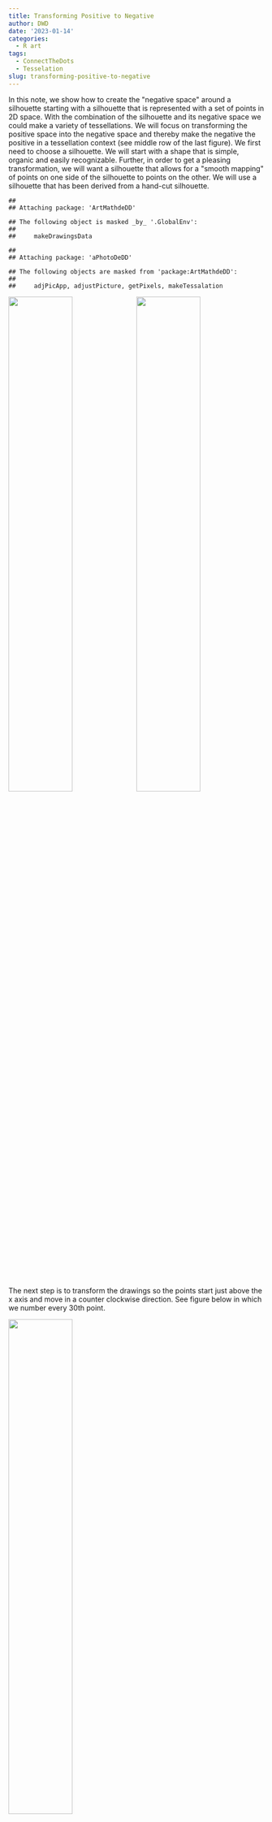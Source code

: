 ```yaml
---
title: Transforming Positive to Negative
author: DWD
date: '2023-01-14'
categories:
  - R art
tags:
  - ConnectTheDots
  - Tesselation
slug: transforming-positive-to-negative
---
```


In this note, we show how to create the "negative space" around a silhouette starting with a silhouette that is represented with a set of points in 2D space.  With the combination of the silhouette and its negative space we could make a variety of tessellations. We will focus on transforming the positive space into the negative space and thereby make the negative the positive in a tessellation context (see middle row of the last figure). We first need to choose a silhouette. We will start with a shape that is simple, organic and easily recognizable.  Further, in order to get a pleasing transformation, we will want a silhouette that allows for a "smooth mapping" of points on one side of the silhouette to points on the other.  We will use a silhouette that has been derived from a hand-cut silhouette.


```
## 
## Attaching package: 'ArtMathdeDD'
```

```
## The following object is masked _by_ '.GlobalEnv':
## 
##     makeDrawingsData
```

```
## 
## Attaching package: 'aPhotoDeDD'
```

```
## The following objects are masked from 'package:ArtMathdeDD':
## 
##     adjPicApp, adjustPicture, getPixels, makeTessalation
```

<img src="{{< blogdown/postref >}}index_files/figure-html/unnamed-chunk-1-1.png" width="50%" /><img src="{{< blogdown/postref >}}index_files/figure-html/unnamed-chunk-1-2.png" width="50%" />
The next step is to transform the drawings so the points start just above the x axis and move in a counter clockwise direction.  See figure below in which we number every 30th point.

<img src="{{< blogdown/postref >}}index_files/figure-html/unnamed-chunk-2-1.png" width="50%" />

We can then construct the negative space of silhouette in few steps.  We find the "top" , "bottom", "left most", "right most" points of the drawing.  From these points we can compute the four corners of the rectangle that encloses the drawing.  The outline of this rectangle is drawn in dark grey in the figure below.  We define the left-hand negative shape as the polygon formed by the left-hand corners of the enclosing rectangle and the left-hand side of the drawing (the points between the top and the bottom on the left side of the drawing). Likewise for the right-hand negative shape. We then shift the left-hand negative shape to the right by the width of the enclosing rectangle.  The negative space silhouette is the union of the right-hand negative shape and the shifted left-hand negative shape.  Care needs to be taken to order the points correctly. We now have a pairs of shapes that 'tessellates' in the sense that one could fill an infinitely large table with cut outs of both the silhouette and negative space silhouette as seen in the figure below.

<img src="{{< blogdown/postref >}}index_files/figure-html/unnamed-chunk-3-1.png" width="50%" />

We wish to smoothly transform the black shape into the white shape.  We can do this be taking the weighted average of the two shapes, but before we do that we need a "one-to-one" mapping of the points in the black shape and the points in the white shape. Further, in order for transformation to be pleasing, the points need to align well.  We accomplish this by creating new versions of each shape in which each point on corresponding side of each shapes aligns horizontally (has the same coordinate see figure).  We accomplish this by creating 4 functions that take a value for the Y coordinate and returns the X coordinate for the left and right side of each figure.  We accomplish this by ordering the points correctly and using linear interpolation.  We than use this function to map 1,000 evenly spaced values of Y to each side of each shape to build up new versions of the figures.

<img src="{{< blogdown/postref >}}index_files/figure-html/unnamed-chunk-4-1.png" width="50%" />

The top row of the figure below is the "positive shape" repeated 10 times and each time shift to the right by the width of the enclosing rectangle.  The bottom row of the figure is the same thing except is uses the "negative shape".  The positive shape emerges from between the negative shapes.  In the middle row, the "positive shape" is gradually transformed into the "negative shape" and as a result the "positive shape" emerges from the grey background as we move to the right.  It aligns with the top row on the left and the bottom row on the right.

MC Escher would often take a geometric tessellation and gradually transform it into a pair of organic forms.  What I am doing here is inspired by that work, but I am not aware of him (or others) doing exactly the same -- transforming an organic shape into the negative of the shape. I have not seen it.

<img src="{{< blogdown/postref >}}index_files/figure-html/unnamed-chunk-5-1.png" width="672" />

